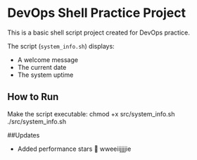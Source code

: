# DevOps Shell Practice Project

This is a basic shell script project created for DevOps practice.

The script (`system_info.sh`) displays:
- A welcome message
- The current date
- The system uptime

## How to Run

Make the script executable:
chmod +x src/system_info.sh
./src/system_info.sh

##Updates
- Added performance stars 🌟
wweeiijjjjie
